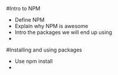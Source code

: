 #Intro to NPM

* Define NPM
* Explain why NPM is awesome
* Intro the packages we will end up using
* 

#Installing and using packages

* Use npm install
* 